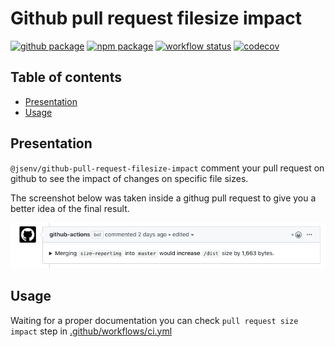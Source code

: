 # Github pull request filesize impact

[![github package](https://img.shields.io/github/package-json/v/jsenv/jsenv-github-pull-request-filesize-impact.svg?label=package&logo=github)](https://github.com/jsenv/jsenv-github-pull-request-filesize-impact/packages)
[![npm package](https://img.shields.io/npm/v/@jsenv/github-pull-request-filesize-impact.svg?logo=npm&label=package)](https://www.npmjs.com/package/@jsenv/github-pull-request-filesize-impact)
[![workflow status](https://github.com/jsenv/jsenv-github-pull-request-filesize-impact/workflows/ci/badge.svg)](https://github.com/jsenv/jsenv-github-pull-request-filesize-impact/actions?workflow=ci)
[![codecov](https://codecov.io/gh/jsenv/jsenv-github-pull-request-filesize-impact/branch/master/graph/badge.svg)](https://codecov.io/gh/jsenv/jsenv-github-pull-request-filesize-impact)

## Table of contents

- [Presentation](#Presentation)
- [Usage](#Usage)

## Presentation

`@jsenv/github-pull-request-filesize-impact` comment your pull request on github to see the impact of changes on specific file sizes.

The screenshot below was taken inside a githug pull request to give you a better idea of the final result.

![screenshot of pull request comment](./docs/screenshot-of-pull-request-comment.png)

## Usage

Waiting for a proper documentation you can check `pull request size impact` step in [.github/workflows/ci.yml](./.github/workflows/ci.yml)
